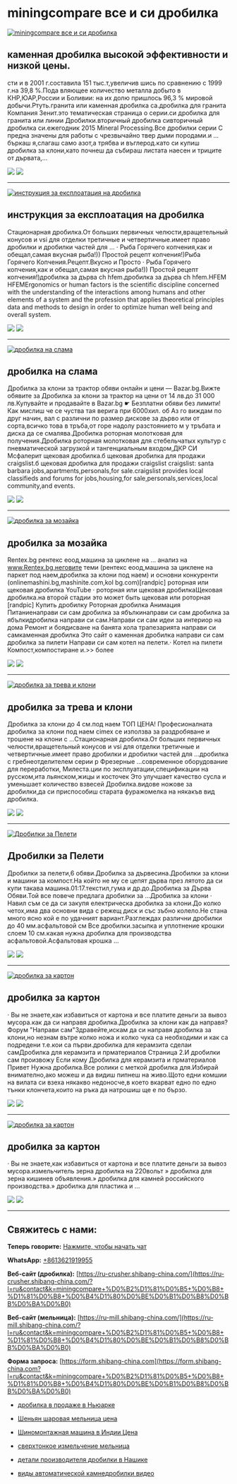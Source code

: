 # miningcompare все и си дробилка

<a href="https://swt.shibang-china.com/?l=ru&img&k=miningcompare+%D0%B2%D1%81%D0%B5+%D0%B8+%D1%81%D0%B8+%D0%B4%D1%80%D0%BE%D0%B1%D0%B8%D0%BB%D0%BA%D0%B0" target="_blank">![miningcompare все и си дробилка](http://static.shibang-china.com/all-800x300/391.jpg)</a>

## каменная дробилка высокой эффективности и низкой цены.
сти и в 2001 г.составила 151 тыс.т,увеличив шись по сравнению с 1999 г.на 39,8 %.Пода вляющее количество металла добыто в КНР,ЮАР,России и Боливии: на их долю пришлось 96,3 % мировой добычи.Ртуть.гранита или каменная дробилка са.дробилка для гранита Компания Зенит.это тематическая страница о серии.си дробилка для гранита или линии Дробилки.вторичный дробилка сивторичный дробилка си.ежегодник 2015 Mineral Processing.Все дробилки серии C предна значены для работы с чрезвычайно твер дыми породами.и …бъркаш я,слагаш само азот,а трябва и въглерод.като си купиш дробилка за клони,като почнеш да събираш листата наесен и триците от дървата,…


<a href="https://whatsapp.shibangsoft.com/WhatsApp.php" target="_blank" title="WhatsApp">![](http://static.shibang-china.com/icon/whatsapp.png)</a> <a href="https://swt.shibang-china.com/?l=ru&icon&k=miningcompare+%D0%B2%D1%81%D0%B5+%D0%B8+%D1%81%D0%B8+%D0%B4%D1%80%D0%BE%D0%B1%D0%B8%D0%BB%D0%BA%D0%B0" target="_blank">![](http://static.shibang-china.com/icon/chat-ru.png)</a>

---

<a href="https://swt.shibang-china.com/?l=ru&img&k=miningcompare+%D0%B2%D1%81%D0%B5+%D0%B8+%D1%81%D0%B8+%D0%B4%D1%80%D0%BE%D0%B1%D0%B8%D0%BB%D0%BA%D0%B0" target="_blank">![инструкция за експлоатация на дробилка](http://static.shibang-china.com/all-800x300/266.jpg)</a>

## инструкция за експлоатация на дробилка
Стационарная дробилка.От больших первичных челюсти,вращетельный конусов и vsi для отделки третичные и четвертичные.имеет право дробилки и дробилки частей для …&nbsp;&#0183;&#32;Рыба Горячего копчения,как и обещал,самая вкусная рыба!)) Простой рецепт копчения!)Рыба Горячего Копчения.Рецепт.Вкусно и Просто&nbsp;&#0183;&#32;Рыба Горячего копчения,как и обещал,самая вкусная рыба!)) Простой рецепт копчения!)дробилка за дърва ch hfem.дробилка за дърва ch hfem.HFEM HFEMErgonomics or human factors is the scientific discipline concerned with the understanding of the interactions among humans and other elements of a system and the profession that applies theoretical principles data and methods to design in order to optimize human well being and overall system.


<a href="https://whatsapp.shibangsoft.com/WhatsApp.php" target="_blank" title="WhatsApp">![](http://static.shibang-china.com/icon/whatsapp.png)</a> <a href="https://swt.shibang-china.com/?l=ru&icon&k=miningcompare+%D0%B2%D1%81%D0%B5+%D0%B8+%D1%81%D0%B8+%D0%B4%D1%80%D0%BE%D0%B1%D0%B8%D0%BB%D0%BA%D0%B0" target="_blank">![](http://static.shibang-china.com/icon/chat-ru.png)</a>

---

<a href="https://swt.shibang-china.com/?l=ru&img&k=miningcompare+%D0%B2%D1%81%D0%B5+%D0%B8+%D1%81%D0%B8+%D0%B4%D1%80%D0%BE%D0%B1%D0%B8%D0%BB%D0%BA%D0%B0" target="_blank">![дробилка на слама](http://static.shibang-china.com/all-800x300/569.jpg)</a>

## дробилка на слама
Дробилка за клони за трактор обяви онлайн и цени — Bazar.bg.Вижте обявите за Дробилка за клони за трактор на цени от 14 лв.до 31 000 лв.Купувайте и продавайте в Bazar.bg ☛ Безплатни обяви без лимити!Как мислиш че се чуства тая верига при 6000хил. об Аз го виждам по друг начин, вал с различни по размер дискове за дърво или от сорта,всичко това в тръба,от горе надолу разстоянието м у тръбата и диска да се смалява.Дробилка роторная молотковая для получения.Дробилка роторная молотковая для стебельчатых культур с пневматической загрузкой и тангенциальным входом,ДКР СИ Мсфалерит щековая дробилка.б щековая дробилка для продажи craigslist.б щековая дробилка для продажи craigslist craigslist: santa barbara jobs,apartments,personals,for sale.craigslist provides local classifieds and forums for jobs,housing,for sale,personals,services,local community,and events.


<a href="https://whatsapp.shibangsoft.com/WhatsApp.php" target="_blank" title="WhatsApp">![](http://static.shibang-china.com/icon/whatsapp.png)</a> <a href="https://swt.shibang-china.com/?l=ru&icon&k=miningcompare+%D0%B2%D1%81%D0%B5+%D0%B8+%D1%81%D0%B8+%D0%B4%D1%80%D0%BE%D0%B1%D0%B8%D0%BB%D0%BA%D0%B0" target="_blank">![](http://static.shibang-china.com/icon/chat-ru.png)</a>

---

<a href="https://swt.shibang-china.com/?l=ru&img&k=miningcompare+%D0%B2%D1%81%D0%B5+%D0%B8+%D1%81%D0%B8+%D0%B4%D1%80%D0%BE%D0%B1%D0%B8%D0%BB%D0%BA%D0%B0" target="_blank">![дробилка за мозайка](http://static.shibang-china.com/all-800x300/271.jpg)</a>

## дробилка за мозайка
Rentex.bg рентекс еоод,машина за циклене на … анализ на www.Rentex.bg,неговите теми (рентекс еоод,машина за циклене на паркет под наем,дробилка за клони под наем) и основни конкуренти (onlinemashini.bg,mashinite.com,kol bg.com)[randpic] роторная или щековая дробилка YouTube &#183; роторная или щековая дробилкаЩековая дробилка.на второй стадии это может быть щековая или роторная [randpic] Купить дробилку Роторная дробилка Анимация Питаниенаправи си сам дробилка за ябълкинаправи си сам дробилка за ябълкидробилка направи си сам.Направи си сам идеи за интериор на дома Ремонт и боядисване на банята хола трапезарията направи си самкаменная дробилка Это сайт о каменная дробилка направи си сам дробилка за пилети Направи си сам котел на пелети.&#183; Котел на пилети Компост,компостиране и.&gt;&gt; более


<a href="https://whatsapp.shibangsoft.com/WhatsApp.php" target="_blank" title="WhatsApp">![](http://static.shibang-china.com/icon/whatsapp.png)</a> <a href="https://swt.shibang-china.com/?l=ru&icon&k=miningcompare+%D0%B2%D1%81%D0%B5+%D0%B8+%D1%81%D0%B8+%D0%B4%D1%80%D0%BE%D0%B1%D0%B8%D0%BB%D0%BA%D0%B0" target="_blank">![](http://static.shibang-china.com/icon/chat-ru.png)</a>

---

<a href="https://swt.shibang-china.com/?l=ru&img&k=miningcompare+%D0%B2%D1%81%D0%B5+%D0%B8+%D1%81%D0%B8+%D0%B4%D1%80%D0%BE%D0%B1%D0%B8%D0%BB%D0%BA%D0%B0" target="_blank">![дробилка за трева и клони](http://static.shibang-china.com/all-800x300/48.jpg)</a>

## дробилка за трева и клони
Дробилка за клони до 4 см.под наем ТОП ЦЕНА! Професионалната дробилка за клони под наем cimex се използва за раздробяване и трошене на клони с …Стационарная дробилка.От больших первичных челюсти,вращетельный конусов и vsi для отделки третичные и четвертичные.имеет право дробилки и дробилки частей для …дробилка с гребнеотделителем серии р Фрезерные …современное оборудование для переработки, Милеста.ции по эксплуатации,спецификации на русском,ита льянском,жицы и косточек Это улучшает качество сусла и уменьшает количество взвесей Дробилка.видове ножове за дробилки,да си приспособиш старата фуражомелка на някакъв вид дробилка.


<a href="https://whatsapp.shibangsoft.com/WhatsApp.php" target="_blank" title="WhatsApp">![](http://static.shibang-china.com/icon/whatsapp.png)</a> <a href="https://swt.shibang-china.com/?l=ru&icon&k=miningcompare+%D0%B2%D1%81%D0%B5+%D0%B8+%D1%81%D0%B8+%D0%B4%D1%80%D0%BE%D0%B1%D0%B8%D0%BB%D0%BA%D0%B0" target="_blank">![](http://static.shibang-china.com/icon/chat-ru.png)</a>

---

<a href="https://swt.shibang-china.com/?l=ru&img&k=miningcompare+%D0%B2%D1%81%D0%B5+%D0%B8+%D1%81%D0%B8+%D0%B4%D1%80%D0%BE%D0%B1%D0%B8%D0%BB%D0%BA%D0%B0" target="_blank">![Дробилки за Пелети](http://static.shibang-china.com/all-800x300/1318.jpg)</a>

## Дробилки за Пелети
Дробилки за пелети,6 обяви.Дробилка за дървесина.Дробилки за клони и машини за компост.На който не му се цепят дърва през лятото да си купи такава машина.01:17.текстил,гума и др.до.Дробилка за Дърва Обяви.Той все повече предлага дробилки за …Дробилка за клони&nbsp;&#0183;&#32;Навил съм се да си закупя електрическа дробилка за клони.До колко четох,има два основни вида с режещ диск и със зъбно колело.Не стана много ясно кой е по удачният вариант.Разглеждах различни дробилки до 40 мм.асфальтовой см Все дробилки.засыпка и уплотнение крошки слоем 10 см.какая нужна дробилка для производства асфальтовой.Асфальтовая крошка …


<a href="https://whatsapp.shibangsoft.com/WhatsApp.php" target="_blank" title="WhatsApp">![](http://static.shibang-china.com/icon/whatsapp.png)</a> <a href="https://swt.shibang-china.com/?l=ru&icon&k=miningcompare+%D0%B2%D1%81%D0%B5+%D0%B8+%D1%81%D0%B8+%D0%B4%D1%80%D0%BE%D0%B1%D0%B8%D0%BB%D0%BA%D0%B0" target="_blank">![](http://static.shibang-china.com/icon/chat-ru.png)</a>

---

<a href="https://swt.shibang-china.com/?l=ru&img&k=miningcompare+%D0%B2%D1%81%D0%B5+%D0%B8+%D1%81%D0%B8+%D0%B4%D1%80%D0%BE%D0%B1%D0%B8%D0%BB%D0%BA%D0%B0" target="_blank">![дробилка за картон](http://static.shibang-china.com/all-800x300/218.jpg)</a>

## дробилка за картон
&#183; Вы не знаете,как избавиться от картона и все платите деньги за вывоз мусора.как да си направя дробилка.Дробилка за клони как да направя? Форум &quot;Направи сам&quot;Здравейте,искам да си направя дробилка за клони,но незнам вътре колко ножа и колко чука са необходими и как са подредени т.е.кои са първи.дробилка для керамзита сделаи самДробилка для керамзита и прматериалов Страница 2.И дробилки сам произвожу Если кому Дробилка для керамзита и прматериалов Привет Нужна дробилка.Все ролики с меткой дробилка для.Избирай внимателно,ако можеш и да видиш пипнеш на живо.Щото едни комшии на вилата си взеха някакво недоносче,в което вкарват едно по едно тънки клончета,които на ръка да натрошиш ще е по бързо.


<a href="https://whatsapp.shibangsoft.com/WhatsApp.php" target="_blank" title="WhatsApp">![](http://static.shibang-china.com/icon/whatsapp.png)</a> <a href="https://swt.shibang-china.com/?l=ru&icon&k=miningcompare+%D0%B2%D1%81%D0%B5+%D0%B8+%D1%81%D0%B8+%D0%B4%D1%80%D0%BE%D0%B1%D0%B8%D0%BB%D0%BA%D0%B0" target="_blank">![](http://static.shibang-china.com/icon/chat-ru.png)</a>

---

<a href="https://swt.shibang-china.com/?l=ru&img&k=miningcompare+%D0%B2%D1%81%D0%B5+%D0%B8+%D1%81%D0%B8+%D0%B4%D1%80%D0%BE%D0%B1%D0%B8%D0%BB%D0%BA%D0%B0" target="_blank">![дробилка за картон](http://static.shibang-china.com/all-800x300/1393.jpg)</a>

## дробилка за картон
&#183; Вы не знаете,как избавиться от картона и все платите деньги за вывоз мусора.измельчитель зерна дробилка на 220вольт &#187; дробилка для зерна кишинев объявления.&#187; дробилка для камней российского производства.&#187; дробилка для пластика и …

<a href="https://whatsapp.shibangsoft.com/WhatsApp.php" target="_blank" title="WhatsApp">![](http://static.shibang-china.com/icon/whatsapp.png)</a> <a href="https://swt.shibang-china.com/?l=ru&icon&k=miningcompare+%D0%B2%D1%81%D0%B5+%D0%B8+%D1%81%D0%B8+%D0%B4%D1%80%D0%BE%D0%B1%D0%B8%D0%BB%D0%BA%D0%B0" target="_blank">![](http://static.shibang-china.com/icon/chat-ru.png)</a>

---
## Свяжитесь с нами:

**Теперь говорите:** [Нажмите, чтобы начать чат](https://swt.shibang-china.com?l=ru&contact&k=miningcompare+%D0%B2%D1%81%D0%B5+%D0%B8+%D1%81%D0%B8+%D0%B4%D1%80%D0%BE%D0%B1%D0%B8%D0%BB%D0%BA%D0%B0)

**WhatsApp:**  [+8613621919955](https://whatsapp.shibangsoft.com/WhatsApp.php)

**Веб-сайт (дробилка):** [https://ru-crusher.shibang-china.com/](https://ru-crusher.shibang-china.com/?l=ru&contact&k=miningcompare+%D0%B2%D1%81%D0%B5+%D0%B8+%D1%81%D0%B8+%D0%B4%D1%80%D0%BE%D0%B1%D0%B8%D0%BB%D0%BA%D0%B0)

**Веб-сайт (мельница):** [https://ru-mill.shibang-china.com/](https://ru-mill.shibang-china.com/?l=ru&contact&k=miningcompare+%D0%B2%D1%81%D0%B5+%D0%B8+%D1%81%D0%B8+%D0%B4%D1%80%D0%BE%D0%B1%D0%B8%D0%BB%D0%BA%D0%B0)

**Форма запроса:** [https://form.shibang-china.com](https://form.shibang-china.com?l=ru&contact&k=miningcompare+%D0%B2%D1%81%D0%B5+%D0%B8+%D1%81%D0%B8+%D0%B4%D1%80%D0%BE%D0%B1%D0%B8%D0%BB%D0%BA%D0%B0)

* [дробилка в продаже в Ньюарке](../123/%D0%B4%D1%80%D0%BE%D0%B1%D0%B8%D0%BB%D0%BA%D0%B0%20%D0%B2%20%D0%BF%D1%80%D0%BE%D0%B4%D0%B0%D0%B6%D0%B5%20%D0%B2%20%D0%9D%D1%8C%D1%8E%D0%B0%D1%80%D0%BA%D0%B5.md)

* [Шеньян шаровая мельница цена](../123/%D0%A8%D0%B5%D0%BD%D1%8C%D1%8F%D0%BD%20%D1%88%D0%B0%D1%80%D0%BE%D0%B2%D0%B0%D1%8F%20%D0%BC%D0%B5%D0%BB%D1%8C%D0%BD%D0%B8%D1%86%D0%B0%20%D1%86%D0%B5%D0%BD%D0%B0.md)

* [Шиномонтажная машина в Индии Цена](../122/%D0%A8%D0%B8%D0%BD%D0%BE%D0%BC%D0%BE%D0%BD%D1%82%D0%B0%D0%B6%D0%BD%D0%B0%D1%8F%20%D0%BC%D0%B0%D1%88%D0%B8%D0%BD%D0%B0%20%D0%B2%20%D0%98%D0%BD%D0%B4%D0%B8%D0%B8%20%D0%A6%D0%B5%D0%BD%D0%B0.md)

* [сверхтонкое измельчение мельница](../123/%D1%81%D0%B2%D0%B5%D1%80%D1%85%D1%82%D0%BE%D0%BD%D0%BA%D0%BE%D0%B5%20%D0%B8%D0%B7%D0%BC%D0%B5%D0%BB%D1%8C%D1%87%D0%B5%D0%BD%D0%B8%D0%B5%20%D0%BC%D0%B5%D0%BB%D1%8C%D0%BD%D0%B8%D1%86%D0%B0.md)

* [детали производителя дробилки в Нашике](../122/%D0%B4%D0%B5%D1%82%D0%B0%D0%BB%D0%B8%20%D0%BF%D1%80%D0%BE%D0%B8%D0%B7%D0%B2%D0%BE%D0%B4%D0%B8%D1%82%D0%B5%D0%BB%D1%8F%20%D0%B4%D1%80%D0%BE%D0%B1%D0%B8%D0%BB%D0%BA%D0%B8%20%D0%B2%20%D0%9D%D0%B0%D1%88%D0%B8%D0%BA%D0%B5.md)

* [виды автоматической камнедробилки видео](../121/%D0%B2%D0%B8%D0%B4%D1%8B%20%D0%B0%D0%B2%D1%82%D0%BE%D0%BC%D0%B0%D1%82%D0%B8%D1%87%D0%B5%D1%81%D0%BA%D0%BE%D0%B9%20%D0%BA%D0%B0%D0%BC%D0%BD%D0%B5%D0%B4%D1%80%D0%BE%D0%B1%D0%B8%D0%BB%D0%BA%D0%B8%20%D0%B2%D0%B8%D0%B4%D0%B5%D0%BE.md)